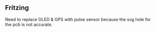 ## Fritzing

Need to replace OLED & GPS with pulse sensor because the svg hole for the pcb is not accurate.